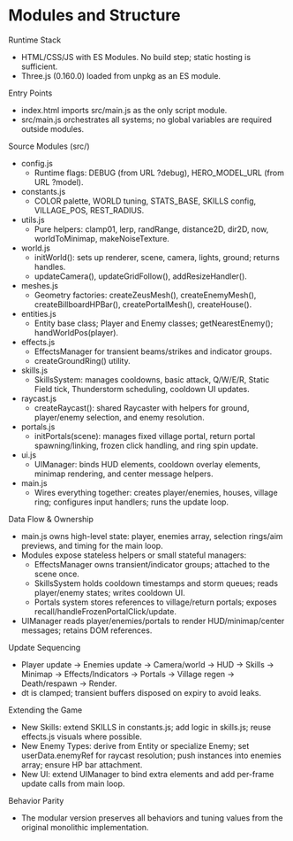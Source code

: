 # Modules and Structure

Runtime Stack
- HTML/CSS/JS with ES Modules. No build step; static hosting is sufficient.
- Three.js (0.160.0) loaded from unpkg as an ES module.

Entry Points
- index.html imports src/main.js as the only script module.
- src/main.js orchestrates all systems; no global variables are required outside modules.

Source Modules (src/)
- config.js
  - Runtime flags: DEBUG (from URL ?debug), HERO_MODEL_URL (from URL ?model).
- constants.js
  - COLOR palette, WORLD tuning, STATS_BASE, SKILLS config, VILLAGE_POS, REST_RADIUS.
- utils.js
  - Pure helpers: clamp01, lerp, randRange, distance2D, dir2D, now, worldToMinimap, makeNoiseTexture.
- world.js
  - initWorld(): sets up renderer, scene, camera, lights, ground; returns handles.
  - updateCamera(), updateGridFollow(), addResizeHandler().
- meshes.js
  - Geometry factories: createZeusMesh(), createEnemyMesh(), createBillboardHPBar(), createPortalMesh(), createHouse().
- entities.js
  - Entity base class; Player and Enemy classes; getNearestEnemy(); handWorldPos(player).
- effects.js
  - EffectsManager for transient beams/strikes and indicator groups.
  - createGroundRing() utility.
- skills.js
  - SkillsSystem: manages cooldowns, basic attack, Q/W/E/R, Static Field tick, Thunderstorm scheduling, cooldown UI updates.
- raycast.js
  - createRaycast(): shared Raycaster with helpers for ground, player/enemy selection, and enemy resolution.
- portals.js
  - initPortals(scene): manages fixed village portal, return portal spawning/linking, frozen click handling, and ring spin update.
- ui.js
  - UIManager: binds HUD elements, cooldown overlay elements, minimap rendering, and center message helpers.
- main.js
  - Wires everything together: creates player/enemies, houses, village ring; configures input handlers; runs the update loop.

Data Flow & Ownership
- main.js owns high-level state: player, enemies array, selection rings/aim previews, and timing for the main loop.
- Modules expose stateless helpers or small stateful managers:
  - EffectsManager owns transient/indicator groups; attached to the scene once.
  - SkillsSystem holds cooldown timestamps and storm queues; reads player/enemy states; writes cooldown UI.
  - Portals system stores references to village/return portals; exposes recall/handleFrozenPortalClick/update.
- UIManager reads player/enemies/portals to render HUD/minimap/center messages; retains DOM references.

Update Sequencing
- Player update -> Enemies update -> Camera/world -> HUD -> Skills -> Minimap -> Effects/Indicators -> Portals -> Village regen -> Death/respawn -> Render.
- dt is clamped; transient buffers disposed on expiry to avoid leaks.

Extending the Game
- New Skills: extend SKILLS in constants.js; add logic in skills.js; reuse effects.js visuals where possible.
- New Enemy Types: derive from Entity or specialize Enemy; set userData.enemyRef for raycast resolution; push instances into enemies array; ensure HP bar attachment.
- New UI: extend UIManager to bind extra elements and add per-frame update calls from main loop.

Behavior Parity
- The modular version preserves all behaviors and tuning values from the original monolithic implementation.
